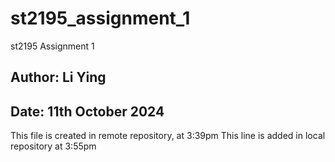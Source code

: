 # st2195_assignment_1
st2195 Assignment 1 

## Author: Li Ying 
## Date: 11th October 2024

This file is created in remote repository, at 3:39pm
This line is added in local repository at 3:55pm
